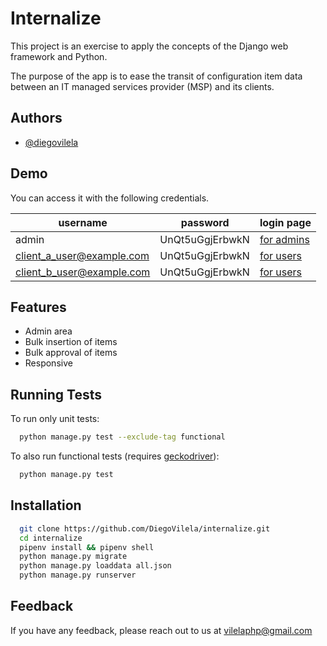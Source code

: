 # Internalize

This project is an exercise to apply the concepts of the Django web
framework and Python.

The purpose of the app is to ease the transit of configuration
item data between an IT managed services provider (MSP) and
its clients.


## Authors

- [@diegovilela](https://www.github.com/diegovilela)


## Demo

You can access it with the following credentials.

| username | password | login page |
| -------- | -------- | -----------|
| admin | UnQt5uGgjErbwkN | [for admins][2]
| client_a_user@example.com | UnQt5uGgjErbwkN | [for users][1]
| client_b_user@example.com | UnQt5uGgjErbwkN | [for users][1]

[1]: https://secure-forest-64714.herokuapp.com/cis/cis/0/
[2]: https://secure-forest-64714.herokuapp.com/admin/


## Features

- Admin area
- Bulk insertion of items
- Bulk approval of items
- Responsive


## Running Tests

To run only unit tests:
```bash
  python manage.py test --exclude-tag functional
```

To also run functional tests (requires [geckodriver](https://github.com/mozilla/geckodriver/releases)):
```bash
  python manage.py test
```


## Installation

```bash
  git clone https://github.com/DiegoVilela/internalize.git
  cd internalize
  pipenv install && pipenv shell
  python manage.py migrate
  python manage.py loaddata all.json
  python manage.py runserver
```

## Feedback

If you have any feedback, please reach out to us at vilelaphp@gmail.com
